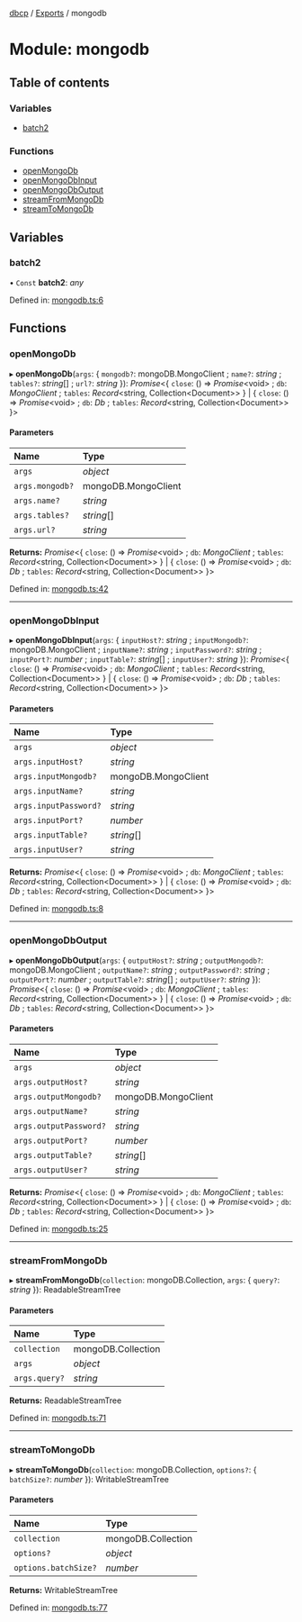 [dbcp](../README.md) / [Exports](../modules.md) / mongodb

# Module: mongodb

## Table of contents

### Variables

- [batch2](mongodb.md#batch2)

### Functions

- [openMongoDb](mongodb.md#openmongodb)
- [openMongoDbInput](mongodb.md#openmongodbinput)
- [openMongoDbOutput](mongodb.md#openmongodboutput)
- [streamFromMongoDb](mongodb.md#streamfrommongodb)
- [streamToMongoDb](mongodb.md#streamtomongodb)

## Variables

### batch2

• `Const` **batch2**: *any*

Defined in: [mongodb.ts:6](https://github.com/wholebuzz/dbcp/blob/master/src/mongodb.ts#L6)

## Functions

### openMongoDb

▸ **openMongoDb**(`args`: { `mongodb?`: mongoDB.MongoClient ; `name?`: *string* ; `tables?`: *string*[] ; `url?`: *string*  }): *Promise*<{ `close`: () => *Promise*<void\> ; `db`: *MongoClient* ; `tables`: *Record*<string, Collection<Document\>\>  } \| { `close`: () => *Promise*<void\> ; `db`: *Db* ; `tables`: *Record*<string, Collection<Document\>\>  }\>

#### Parameters

| Name | Type |
| :------ | :------ |
| `args` | *object* |
| `args.mongodb?` | mongoDB.MongoClient |
| `args.name?` | *string* |
| `args.tables?` | *string*[] |
| `args.url?` | *string* |

**Returns:** *Promise*<{ `close`: () => *Promise*<void\> ; `db`: *MongoClient* ; `tables`: *Record*<string, Collection<Document\>\>  } \| { `close`: () => *Promise*<void\> ; `db`: *Db* ; `tables`: *Record*<string, Collection<Document\>\>  }\>

Defined in: [mongodb.ts:42](https://github.com/wholebuzz/dbcp/blob/master/src/mongodb.ts#L42)

___

### openMongoDbInput

▸ **openMongoDbInput**(`args`: { `inputHost?`: *string* ; `inputMongodb?`: mongoDB.MongoClient ; `inputName?`: *string* ; `inputPassword?`: *string* ; `inputPort?`: *number* ; `inputTable?`: *string*[] ; `inputUser?`: *string*  }): *Promise*<{ `close`: () => *Promise*<void\> ; `db`: *MongoClient* ; `tables`: *Record*<string, Collection<Document\>\>  } \| { `close`: () => *Promise*<void\> ; `db`: *Db* ; `tables`: *Record*<string, Collection<Document\>\>  }\>

#### Parameters

| Name | Type |
| :------ | :------ |
| `args` | *object* |
| `args.inputHost?` | *string* |
| `args.inputMongodb?` | mongoDB.MongoClient |
| `args.inputName?` | *string* |
| `args.inputPassword?` | *string* |
| `args.inputPort?` | *number* |
| `args.inputTable?` | *string*[] |
| `args.inputUser?` | *string* |

**Returns:** *Promise*<{ `close`: () => *Promise*<void\> ; `db`: *MongoClient* ; `tables`: *Record*<string, Collection<Document\>\>  } \| { `close`: () => *Promise*<void\> ; `db`: *Db* ; `tables`: *Record*<string, Collection<Document\>\>  }\>

Defined in: [mongodb.ts:8](https://github.com/wholebuzz/dbcp/blob/master/src/mongodb.ts#L8)

___

### openMongoDbOutput

▸ **openMongoDbOutput**(`args`: { `outputHost?`: *string* ; `outputMongodb?`: mongoDB.MongoClient ; `outputName?`: *string* ; `outputPassword?`: *string* ; `outputPort?`: *number* ; `outputTable?`: *string*[] ; `outputUser?`: *string*  }): *Promise*<{ `close`: () => *Promise*<void\> ; `db`: *MongoClient* ; `tables`: *Record*<string, Collection<Document\>\>  } \| { `close`: () => *Promise*<void\> ; `db`: *Db* ; `tables`: *Record*<string, Collection<Document\>\>  }\>

#### Parameters

| Name | Type |
| :------ | :------ |
| `args` | *object* |
| `args.outputHost?` | *string* |
| `args.outputMongodb?` | mongoDB.MongoClient |
| `args.outputName?` | *string* |
| `args.outputPassword?` | *string* |
| `args.outputPort?` | *number* |
| `args.outputTable?` | *string*[] |
| `args.outputUser?` | *string* |

**Returns:** *Promise*<{ `close`: () => *Promise*<void\> ; `db`: *MongoClient* ; `tables`: *Record*<string, Collection<Document\>\>  } \| { `close`: () => *Promise*<void\> ; `db`: *Db* ; `tables`: *Record*<string, Collection<Document\>\>  }\>

Defined in: [mongodb.ts:25](https://github.com/wholebuzz/dbcp/blob/master/src/mongodb.ts#L25)

___

### streamFromMongoDb

▸ **streamFromMongoDb**(`collection`: mongoDB.Collection, `args`: { `query?`: *string*  }): ReadableStreamTree

#### Parameters

| Name | Type |
| :------ | :------ |
| `collection` | mongoDB.Collection |
| `args` | *object* |
| `args.query?` | *string* |

**Returns:** ReadableStreamTree

Defined in: [mongodb.ts:71](https://github.com/wholebuzz/dbcp/blob/master/src/mongodb.ts#L71)

___

### streamToMongoDb

▸ **streamToMongoDb**(`collection`: mongoDB.Collection, `options?`: { `batchSize?`: *number*  }): WritableStreamTree

#### Parameters

| Name | Type |
| :------ | :------ |
| `collection` | mongoDB.Collection |
| `options?` | *object* |
| `options.batchSize?` | *number* |

**Returns:** WritableStreamTree

Defined in: [mongodb.ts:77](https://github.com/wholebuzz/dbcp/blob/master/src/mongodb.ts#L77)
